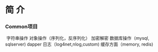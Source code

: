 # 简 介

### Common项目

​	字符串操作
   对象操作（序列化，反序列化）
   加密解密
   数据库操作（mysql, sqlserver)
   dapper
   日志（log4net,nlog,custom)
   缓存方面（memory, redis)
   



